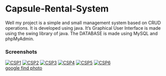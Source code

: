 # Capsule-Rental-System
Well my project is a simple and small management system based on CRUD operations.
It is developed using java. It’s Graphical User Interface is made using the swing library of java. The DATABASE is made using MySQL and phpMyAdmin.
### Screenshots
<a href="https://ibb.co/25bF4mJ"><img src="https://i.ibb.co/3kJTZGK/CSP1.jpg" alt="CSP1" border="0"></a>
<a href="https://imgbb.com/"><img src="https://i.ibb.co/f9Rw3F8/CSP2.jpg" alt="CSP2" border="0"></a>
<a href="https://imgbb.com/"><img src="https://i.ibb.co/vVnpWYm/CSP3.jpg" alt="CSP3" border="0"></a>
<a href="https://ibb.co/D1wz6BG"><img src="https://i.ibb.co/7SrjT3g/CSP4.jpg" alt="CSP4" border="0"></a>
<a href="https://ibb.co/QrHN1VN"><img src="https://i.ibb.co/J5p7MT7/CSP5.jpg" alt="CSP5" border="0"></a>
<a href="https://ibb.co/bz0tK2M"><img src="https://i.ibb.co/18gcmdt/CSP6.jpg" alt="CSP6" border="0"></a><br /><a target='_blank' href='https://imgbb.com/'>google find photo</a><br />
